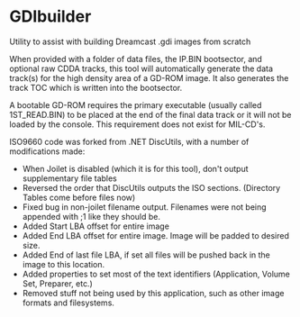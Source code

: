GDIbuilder
==========

Utility to assist with building Dreamcast .gdi images from scratch

When provided with a folder of data files, the IP.BIN bootsector, and optional raw CDDA tracks, 
this tool will automatically generate the data track(s) for the high density area of a GD-ROM image.
It also generates the track TOC which is written into the bootsector.

A bootable GD-ROM requires the primary executable (usually called 1ST_READ.BIN) to be placed at the
end of the final data track or it will not be loaded by the console. This requirement does not exist 
for MIL-CD's.

ISO9660 code was forked from .NET DiscUtils, with a number of modifications made:
- When Joilet is disabled (which it is for this tool), don't output supplementary file tables
- Reversed the order that DiscUtils outputs the ISO sections. (Directory Tables come before files now)
- Fixed bug in non-joilet filename output. Filenames were not being appended with ;1 like they should be.
- Added Start LBA offset for entire image
- Added End LBA offset for entire image. Image will be padded to desired size.
- Added End of last file LBA, if set all files will be pushed back in the image to this location.
- Added properties to set most of the text identifiers (Application, Volume Set, Preparer, etc.)
- Removed stuff not being used by this application, such as other image formats and filesystems.
